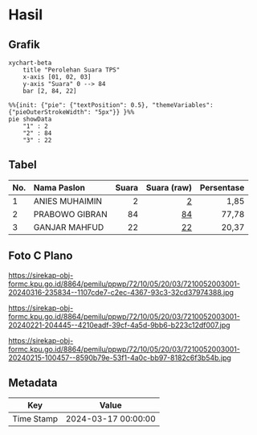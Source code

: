 # Hasil

## Grafik

```mermaid
xychart-beta
    title "Perolehan Suara TPS"
    x-axis [01, 02, 03]
    y-axis "Suara" 0 --> 84
    bar [2, 84, 22]
```

```mermaid
%%{init: {"pie": {"textPosition": 0.5}, "themeVariables": {"pieOuterStrokeWidth": "5px"}} }%%
pie showData
    "1" : 2
    "2" : 84
    "3" : 22
```

## Tabel

| No. | Nama Paslon    | Suara | Suara (raw) | Persentase |
|:--- |:-------------- | -----:| -----------:| ----------:|
| 1   | ANIES MUHAIMIN | 2     | [2][p-1]    | 1,85       |
| 2   | PRABOWO GIBRAN | 84    | [84][p-2]   | 77,78      |
| 3   | GANJAR MAHFUD  | 22    | [22][p-3]   | 20,37      |


[p-1]: https://github.com/gigit-pemilu/pemilu-2024-72-sulawesi-tengah/blob/main/pilpres/hitung-suara/sub/72-sulawesi-tengah/sub/10-sigi/sub/05-kulawi/sub/2003-tangkulowi/sub/001-tps/sub/paslon-1.txt
[p-2]: https://github.com/gigit-pemilu/pemilu-2024-72-sulawesi-tengah/blob/main/pilpres/hitung-suara/sub/72-sulawesi-tengah/sub/10-sigi/sub/05-kulawi/sub/2003-tangkulowi/sub/001-tps/sub/paslon-2.txt
[p-3]: https://github.com/gigit-pemilu/pemilu-2024-72-sulawesi-tengah/blob/main/pilpres/hitung-suara/sub/72-sulawesi-tengah/sub/10-sigi/sub/05-kulawi/sub/2003-tangkulowi/sub/001-tps/sub/paslon-3.txt

## Foto C Plano

https://sirekap-obj-formc.kpu.go.id/8864/pemilu/ppwp/72/10/05/20/03/7210052003001-20240316-235834--1107cde7-c2ec-4367-93c3-32cd37974388.jpg

https://sirekap-obj-formc.kpu.go.id/8864/pemilu/ppwp/72/10/05/20/03/7210052003001-20240221-204445--4210eadf-39cf-4a5d-9bb6-b223c12df007.jpg

https://sirekap-obj-formc.kpu.go.id/8864/pemilu/ppwp/72/10/05/20/03/7210052003001-20240215-100457--8590b79e-53f1-4a0c-bb97-8182c6f3b54b.jpg


## Metadata

| Key        | Value               |
| ---------- | ------------------- |
| Time Stamp | 2024-03-17 00:00:00 |



